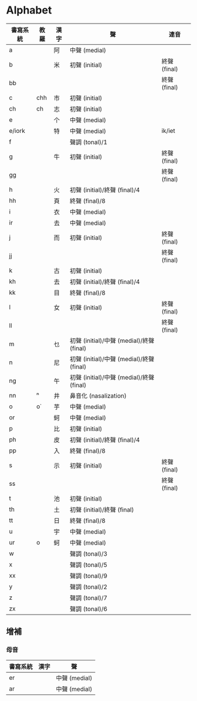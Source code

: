 # Alphabet

| 書寫系統 | 教羅 | 漢字 | 聲 | 連音 |
| --- | --- | --- | --- | --- |
| a || 阿 | 中聲 (medial) ||
| b || 米 | 初聲 (initial) | 終聲 (final) |
| bb |||| 終聲 (final) |
| c | chh | 市 | 初聲 (initial) ||
| ch | ch | 志 | 初聲 (initial) ||
| e || 个 | 中聲 (medial) ||
| e/iork || 特 | 中聲 (medial) | ik/iet|
| f ||| 聲調 (tonal)/1 ||
| g || 牛 | 初聲 (initial) | 終聲 (final) |
| gg |||| 終聲 (final) |
| h || 火 | 初聲 (initial)/終聲 (final)/4 ||
| hh || 頁 | 終聲 (final)/8 ||
| i || 衣 | 中聲 (medial) ||
| ir || 去 | 中聲 (medial) ||
| j || 而 | 初聲 (initial) | 終聲 (final) |
| jj |||| 終聲 (final) |
| k || 古 | 初聲 (initial) ||
| kh || 去 | 初聲 (initial)/終聲 (final)/4 ||
| kk || 目 | 終聲 (final)/8 ||
| l || 女 | 初聲 (initial) | 終聲 (final) |
| ll |||| 終聲 (final) |
| m || 乜 | 初聲 (initial)/中聲 (medial)/終聲 (final) ||
| n || 尼 | 初聲 (initial)/中聲 (medial)/終聲 (final) ||
| ng || 午 | 初聲 (initial)/中聲 (medial)/終聲 (final) ||
| nn | ⁿ | 井 | 鼻音化 (nasalization) ||
| o | o͘ | 芋 | 中聲 (medial) ||
| or || 蚵 | 中聲 (medial) ||
| p || 比 | 初聲 (initial) ||
| ph || 皮 | 初聲 (initial)/終聲 (final)/4 ||
| pp || 入 | 終聲 (final)/8 ||
| s || 示 | 初聲 (initial) | 終聲 (final) |
| ss |||| 終聲 (final) |
| t || 池 | 初聲 (initial) ||
| th || 土 | 初聲 (initial)/終聲 (final) ||
| tt || 日 | 終聲 (final)/8 ||
| u || 宇 | 中聲 (medial) ||
| ur | o | 蚵 | 中聲 (medial) ||
| w ||| 聲調 (tonal)/3 ||
| x ||| 聲調 (tonal)/5 ||
| xx ||| 聲調 (tonal)/9 ||
| y ||| 聲調 (tonal)/2 ||
| z ||| 聲調 (tonal)/7 ||
| zx ||| 聲調 (tonal)/6 ||

## 增補

### 母音

| 書寫系統 | 漢字 | 聲 |
| --- | --- | --- |
| er || 中聲 (medial) |
| ar || 中聲 (medial) |


